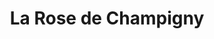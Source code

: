 ---
title: "La Rose de Champigny"
url: /champigny-sur-marne/la-rose-de-champigny/
shop: boulangerie
---